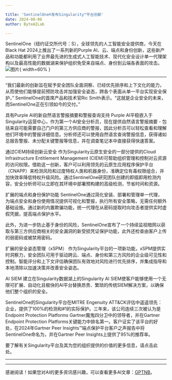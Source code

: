 ```yaml
---

title: 'SentinelOne®发布Singularity™平台创新'
date: 2024-08-06
author: ByteAILab

---
```


SentinelOne（纽约证交所代号：S），全球领先的人工智能安全提供商，今天在Black Hat 2024上推出了一系列新的Purple AI、云、端点和身份创新，这些新产品和功能都利用了业界最先进的生成式人工智能技术、现代化安全设计单一代理架构以及最高性能的数据湖来保护组织免受来自端点、身份到云端各表面的攻击。![图片](https://ai-techpark.com/wp-content/uploads/2024/08/SentinelOne®-960x540.jpg){ width=60% }

---


“我们最新的创新旨在赋予安全团队全面洞察、已经优先排序和上下文化的能力，从而使他们能够提前预防攻击并加强安全姿态，跨各个表面从单一平台实现安全保护，” SentinelOne的首席产品和技术官Ric Smith表示。“这就是企业安全的未来，而SentinelOne正在引领如今的交付。”

具有Purple AI的新自然语言警报摘要和警报查询支持
Purple AI平稳嵌入于Singularity运营中心，作为第一个AI安全分析员，现在提供自然语言警报摘要 - 包括来自可能需要自己门户的第三方供应商的警报，因此分析员可以轻松查看和理解他们环境中的警报详细信息。分析师还可以使用自然语言查询警报信息，获得诸如总报告警报、未分配关键警报等信息，并在调查笔记本中直接获得快速答案。

通过CIEM持续创新云安全
作为Singularity云原生安全的一部分提供的Cloud Infrastructure Entitlement Management (CIEM)可帮助组织管理和控制对云资源的访问权限。借助这一创新，客户可以利用领先的云原生应用程序保护平台（CNAPP）来检测风险和过度特权人类和机器身份，准确定位有毒权限组合，并加快效率降低特权升级风险。通过SentinelOne研究团队创建的即插即用检测内容，安全分析师可以立即在其环境中部署预构建的高级检测，节省时间和资源。

扩展的端点和身份保护功能
SentinelOne通过简化安装、部署和管理单一代理，为端点安全和身份使用情况提供可视化和警报，执行所有安全策略，无需任何额外基础设施。通过新的内置欺骗功能，统一代理在从密码提取时向攻击者提供实时虚假凭据，提高端点保护水平。

此外，为进一步防止基于身份的风险，SentinelOne宣布了一个持续监视暗网以获取与第三方供应商相关的安全漏洞的新受损凭证保护功能，此外还检查由客户上传的弱密码或被禁用密码。

扩展的安全姿态管理（xSPM）
作为Singularity平台的一项新功能，xSPM提供实时洞察力，安全团队可用于驱动跨云、端点、身份和第三方风险的企业级可见性和控制。智能评分和上下文评估确保团队有效地对风险进行优先排序，并集成指导和本地清除以加速决策并改善安全姿态。

AI SIEM
建立在Singularity数据湖上的Singularity AI SIEM使客户能够使用一个无限可扩展、自动化且极快的AI平台替换昂贵、繁琐的传统SIEM解决方案，以确保他们整个组织的安全。

SentinelOne的Singularity平台在MITRE Engenuity ATT&CK评估中遥遥领先：企业，提供了100%的检测和#1的实际保护。三年来，该公司连续三次被认为是Endpoint Protection Platforms Gartner魔鬼四分卫中的领导者，并在Gartner Endpoint Protection Platforms关键能力中排名第一。客户证实了该平台的好处，在2024年Gartner Peer Insights™端点保护平台客户之声报告中将SentinelOne命名为，并在Gartner Peer Insights上提供了95%的推荐率。

要了解有关Singularity平台及其为您的组织提供的价值的更多信息，请点击此处。

---
---
感谢阅读！如果您对AI的更多资讯感兴趣，可以查看更多AI文章：[GPTNB](https://gptnb.com)。